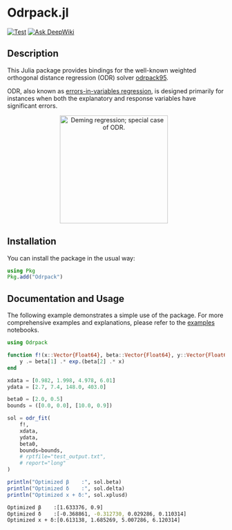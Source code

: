 # Odrpack.jl

[![Test](https://github.com/HugoMVale/Odrpack.jl/actions/workflows/test.yml/badge.svg)](https://github.com/HugoMVale/Odrpack.jl/actions)
[![Ask DeepWiki](https://deepwiki.com/badge.svg)](https://deepwiki.com/HugoMVale/Odrpack.jl)

## Description

This Julia package provides bindings for the well-known weighted orthogonal distance regression
(ODR) solver [odrpack95]. 

ODR, also known as [errors-in-variables regression], is designed primarily for instances when both
the explanatory and response variables have significant errors. 

<p align="center">
  <img src="https://upload.wikimedia.org/wikipedia/commons/thumb/8/81/Total_least_squares.svg/220px-Total_least_squares.svg.png" width="250" alt="Deming regression; special case of ODR." style="margin-right: 10px;">
</p>

[errors-in-variables regression]: https://en.wikipedia.org/wiki/Errors-in-variables_models
[odrpack95]: https://github.com/HugoMVale/odrpack95


## Installation

You can install the package in the usual way:

```julia
using Pkg
Pkg.add("Odrpack")
```

## Documentation and Usage

The following example demonstrates a simple use of the package. For more comprehensive examples and explanations, please refer to the [examples](./examples) notebooks.

```julia
using Odrpack

function f!(x::Vector{Float64}, beta::Vector{Float64}, y::Vector{Float64})
    y .= beta[1] .* exp.(beta[2] .* x)
end

xdata = [0.982, 1.998, 4.978, 6.01]
ydata = [2.7, 7.4, 148.0, 403.0]

beta0 = [2.0, 0.5]
bounds = ([0.0, 0.0], [10.0, 0.9])

sol = odr_fit(
    f!,
    xdata,
    ydata,
    beta0,
    bounds=bounds,
    # rptfile="test_output.txt",
    # report="long"
)

println("Optimized β    :", sol.beta)
println("Optimized δ    :", sol.delta)
println("Optimized x + δ:", sol.xplusd)
```

```sh
Optimized β    :[1.633376, 0.9]
Optimized δ    :[-0.368861, -0.312730, 0.029286, 0.110314]
Optimized x + δ:[0.613138, 1.685269, 5.007286, 6.120314]
```

